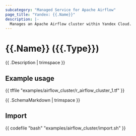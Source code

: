 ```yaml
---
subcategory: "Managed Service for Apache Airflow"
page_title: "Yandex: {{.Name}}"
description: |-
  Manages an Apache Airflow cluster within Yandex Cloud.
---
```


# {{.Name}} ({{.Type}})

{{ .Description | trimspace }}

## Example usage

{{ tffile "examples/airflow_cluster/r_airflow_cluster_1.tf" }}

{{ .SchemaMarkdown | trimspace }}

## Import

{{ codefile "bash" "examples/airflow_cluster/import.sh" }}
